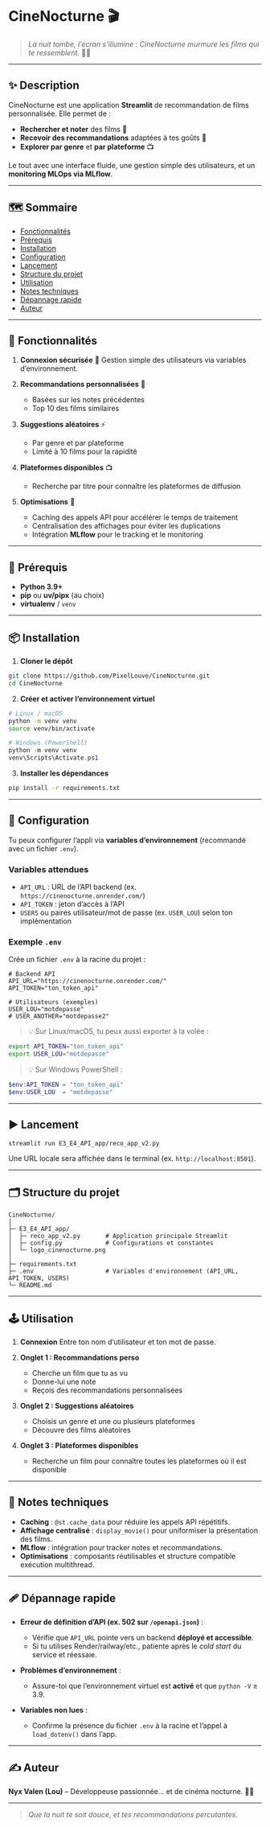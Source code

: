 # CineNocturne 🎬

> *La nuit tombe, l’écran s’illumine : CineNocturne murmure les films qui te ressemblent.* 🌙🖤

---

## ✨ Description

CineNocturne est une application **Streamlit** de recommandation de films personnalisée. Elle permet de :

* **Rechercher et noter** des films 🎯
* **Recevoir des recommandations** adaptées à tes goûts 🍿
* **Explorer par genre** et **par plateforme** 📺

Le tout avec une interface fluide, une gestion simple des utilisateurs, et un **monitoring MLOps via MLflow**.

---

## 🗺️ Sommaire

* [Fonctionnalités](#-fonctionnalités)
* [Prérequis](#-prérequis)
* [Installation](#-installation)
* [Configuration](#-configuration)
* [Lancement](#-lancement)
* [Structure du projet](#-structure-du-projet)
* [Utilisation](#-utilisation)
* [Notes techniques](#-notes-techniques)
* [Dépannage rapide](#-dépannage-rapide)
* [Auteur](#-auteur)

---

## 🚀 Fonctionnalités

1. **Connexion sécurisée** 🔐
   Gestion simple des utilisateurs via variables d’environnement.
2. **Recommandations personnalisées** 🎲

   * Basées sur les notes précédentes
   * Top 10 des films similaires
3. **Suggestions aléatoires** ⚡

   * Par genre et par plateforme
   * Limité à 10 films pour la rapidité
4. **Plateformes disponibles** 📺

   * Recherche par titre pour connaître les plateformes de diffusion
5. **Optimisations** 🚀

   * Caching des appels API pour accélérer le temps de traitement
   * Centralisation des affichages pour éviter les duplications
   * Intégration **MLflow** pour le tracking et le monitoring

---

## 🧰 Prérequis

* **Python 3.9+**
* **pip** ou **uv/pipx** (au choix)
* **virtualenv** / `venv`

---

## 📦 Installation

1. **Cloner le dépôt**

```bash
git clone https://github.com/PixelLouve/CineNocturne.git
cd CineNocturne
```

2. **Créer et activer l’environnement virtuel**

```bash
# Linux / macOS
python -m venv venv
source venv/bin/activate
```

```powershell
# Windows (PowerShell)
python -m venv venv
venv\Scripts\Activate.ps1
```

3. **Installer les dépendances**

```bash
pip install -r requirements.txt
```

---

## 🔧 Configuration

Tu peux configurer l’appli via **variables d’environnement** (recommandé avec un fichier `.env`).

### Variables attendues

* `API_URL` : URL de l’API backend (ex. `https://cinenocturne.onrender.com/`)
* `API_TOKEN` : jeton d’accès à l’API
* `USERS` ou paires utilisateur/mot de passe (ex. `USER_LOU`) selon ton implémentation

### Exemple `.env`

Crée un fichier `.env` à la racine du projet :

```env
# Backend API
API_URL="https://cinenocturne.onrender.com/"
API_TOKEN="ton_token_api"

# Utilisateurs (exemples)
USER_LOU="motdepasse"
# USER_ANOTHER="motdepasse2"
```

> 💡 Sur Linux/macOS, tu peux aussi exporter à la volée :

```bash
export API_TOKEN="ton_token_api"
export USER_LOU="motdepasse"
```

> 💡 Sur Windows PowerShell :

```powershell
$env:API_TOKEN = "ton_token_api"
$env:USER_LOU  = "motdepasse"
```

---

## ▶️ Lancement

```bash
streamlit run E3_E4_API_app/reco_app_v2.py
```

Une URL locale sera affichée dans le terminal (ex. `http://localhost:8501`).

---

## 🗂️ Structure du projet

```
CineNocturne/
│
├─ E3_E4_API_app/
│  ├─ reco_app_v2.py       # Application principale Streamlit
│  ├─ config.py            # Configurations et constantes
│  └─ logo_cinenocturne.png
│
├─ requirements.txt
├─ .env                    # Variables d'environnement (API_URL, API_TOKEN, USERS)
└─ README.md
```

---

## 🕹️ Utilisation

1. **Connexion**
   Entre ton nom d’utilisateur et ton mot de passe.
2. **Onglet 1 : Recommandations perso**

   * Cherche un film que tu as vu
   * Donne-lui une note
   * Reçois des recommandations personnalisées
3. **Onglet 2 : Suggestions aléatoires**

   * Choisis un genre et une ou plusieurs plateformes
   * Découvre des films aléatoires
4. **Onglet 3 : Plateformes disponibles**

   * Recherche un film pour connaître toutes les plateformes où il est disponible

---

## 🧪 Notes techniques

* **Caching** : `@st.cache_data` pour réduire les appels API répétitifs.
* **Affichage centralisé** : `display_movie()` pour uniformiser la présentation des films.
* **MLflow** : intégration pour tracker notes et recommandations.
* **Optimisations** : composants réutilisables et structure compatible exécution multithread.

---

## 🩹 Dépannage rapide

* **Erreur de définition d’API (ex. 502 sur `/openapi.json`)** :

  * Vérifie que `API_URL` pointe vers un backend **déployé et accessible**.
  * Si tu utilises Render/railway/etc., patiente après le *cold start* du service et réessaie.
* **Problèmes d’environnement** :

  * Assure-toi que l’environnement virtuel est **activé** et que `python -V` ≥ 3.9.
* **Variables non lues** :

  * Confirme la présence du fichier `.env` à la racine et l’appel à `load_dotenv()` dans l’app.

---

## ✍️ Auteur

**Nyx Valen (Lou)** – Développeuse passionnée… et de cinéma nocturne. 🌙🖤

---

> *Que la nuit te soit douce, et tes recommandations percutantes.*
